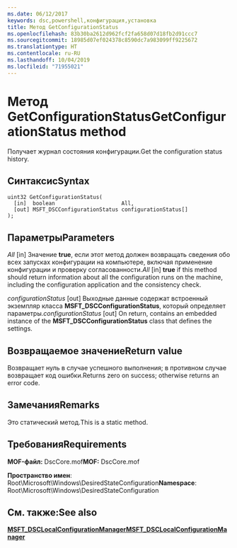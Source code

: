 ```yaml
---
ms.date: 06/12/2017
keywords: dsc,powershell,конфигурация,установка
title: Метод GetConfigurationStatus
ms.openlocfilehash: 83b30ba2612d962fcf2fa658d07d18fb2d91ccc7
ms.sourcegitcommit: 18985d07ef024378c8590dc7a983099ff9225672
ms.translationtype: HT
ms.contentlocale: ru-RU
ms.lasthandoff: 10/04/2019
ms.locfileid: "71955021"
---
```

# <a name="getconfigurationstatus-method"></a><span data-ttu-id="cfa59-103">Метод GetConfigurationStatus</span><span class="sxs-lookup"><span data-stu-id="cfa59-103">GetConfigurationStatus method</span></span>

<span data-ttu-id="cfa59-104">Получает журнал состояния конфигурации.</span><span class="sxs-lookup"><span data-stu-id="cfa59-104">Get the configuration status history.</span></span>

## <a name="syntax"></a><span data-ttu-id="cfa59-105">Синтаксис</span><span class="sxs-lookup"><span data-stu-id="cfa59-105">Syntax</span></span>

```mof
uint32 GetConfigurationStatus(
  [in]  boolean                     All,
  [out] MSFT_DSCConfigurationStatus configurationStatus[]
);
```

## <a name="parameters"></a><span data-ttu-id="cfa59-106">Параметры</span><span class="sxs-lookup"><span data-stu-id="cfa59-106">Parameters</span></span>

<span data-ttu-id="cfa59-107">*All* \[in\] Значение **true**, если этот метод должен возвращать сведения обо всех запусках конфигурации на компьютере, включая применение конфигурации и проверку согласованности.</span><span class="sxs-lookup"><span data-stu-id="cfa59-107">*All* \[in\] **true** if this method should return information about all the configuration runs on the machine, including the configuration application and the consistency check.</span></span>

<span data-ttu-id="cfa59-108">*configurationStatus* \[out\] Выходные данные содержат встроенный экземпляр класса **MSFT_DSCConfigurationStatus**, который определяет параметры.</span><span class="sxs-lookup"><span data-stu-id="cfa59-108">*configurationStatus* \[out\] On return, contains an embedded instance of the **MSFT_DSCConfigurationStatus** class that defines the settings.</span></span>

## <a name="return-value"></a><span data-ttu-id="cfa59-109">Возвращаемое значение</span><span class="sxs-lookup"><span data-stu-id="cfa59-109">Return value</span></span>

<span data-ttu-id="cfa59-110">Возвращает нуль в случае успешного выполнения; в противном случае возвращает код ошибки.</span><span class="sxs-lookup"><span data-stu-id="cfa59-110">Returns zero on success; otherwise returns an error code.</span></span>

## <a name="remarks"></a><span data-ttu-id="cfa59-111">Замечания</span><span class="sxs-lookup"><span data-stu-id="cfa59-111">Remarks</span></span>

<span data-ttu-id="cfa59-112">Это статический метод.</span><span class="sxs-lookup"><span data-stu-id="cfa59-112">This is a static method.</span></span>

## <a name="requirements"></a><span data-ttu-id="cfa59-113">Требования</span><span class="sxs-lookup"><span data-stu-id="cfa59-113">Requirements</span></span>

<span data-ttu-id="cfa59-114">**MOF-файл:** DscCore.mof</span><span class="sxs-lookup"><span data-stu-id="cfa59-114">**MOF:** DscCore.mof</span></span>

<span data-ttu-id="cfa59-115">**Пространство имен**: Root\Microsoft\Windows\DesiredStateConfiguration</span><span class="sxs-lookup"><span data-stu-id="cfa59-115">**Namespace**: Root\Microsoft\Windows\DesiredStateConfiguration</span></span>

## <a name="see-also"></a><span data-ttu-id="cfa59-116">См. также:</span><span class="sxs-lookup"><span data-stu-id="cfa59-116">See also</span></span>

[<span data-ttu-id="cfa59-117">**MSFT_DSCLocalConfigurationManager**</span><span class="sxs-lookup"><span data-stu-id="cfa59-117">**MSFT_DSCLocalConfigurationManager**</span></span>](msft-dsclocalconfigurationmanager.md)
